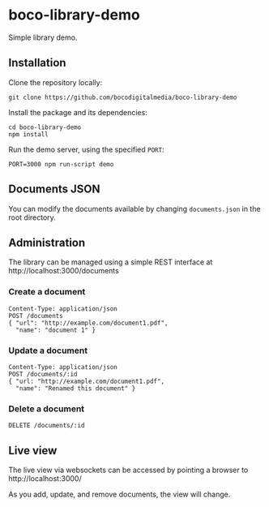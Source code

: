 # boco-library-demo

Simple library demo.

## Installation

Clone the repository locally:

```
git clone https://github.com/bocodigitalmedia/boco-library-demo
```

Install the package and its dependencies:

```
cd boco-library-demo
npm install
```

Run the demo server, using the specified `PORT`:

```
PORT=3000 npm run-script demo
```

## Documents JSON

You can modify the documents available by changing `documents.json` in the root directory.

## Administration

The library can be managed using a simple REST interface at http://localhost:3000/documents

### Create a document

```
Content-Type: application/json
POST /documents
{ "url": "http://example.com/document1.pdf",
  "name": "document 1" }
```

### Update a document

```
Content-Type: application/json
POST /documents/:id
{ "url: "http://example.com/document1.pdf",
  "name": "Renamed this document" }
```

### Delete a document

```
DELETE /documents/:id
```

## Live view

The live view via websockets can be accessed by pointing a browser to http://localhost:3000/

As you add, update, and remove documents, the view will change.
